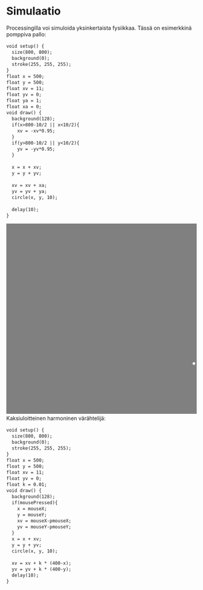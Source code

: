 # Simulaatio

Processingilla voi simuloida yksinkertaista fysiikkaa. Tässä on esimerkkinä pomppiva pallo:
```processing
void setup() {
  size(800, 800);
  background(0);
  stroke(255, 255, 255);  
}
float x = 500;
float y = 500;
float xv = 11;
float yv = 0;
float ya = 1;
float xa = 0;
void draw() {
  background(128);
  if(x>800-10/2 || x<10/2){
    xv = -xv*0.95;
  }
  if(y>800-10/2 || y<10/2){
    yv = -yv*0.95;
  }
  
  x = x + xv;
  y = y + yv;
  
  xv = xv + xa;
  yv = yv + ya;
  circle(x, y, 10);

  delay(10);
}
```
![pallo](images/pallo.png)
Kaksiuloitteinen harmoninen värähtelijä:
```processing
void setup() {
  size(800, 800);
  background(0);
  stroke(255, 255, 255);  
}
float x = 500;
float y = 500;
float xv = 11;
float yv = 0;
float k = 0.01;
void draw() {
  background(128);
  if(mousePressed){
    x = mouseX;
    y = mouseY;
    xv = mouseX-pmouseX;
    yv = mouseY-pmouseY;
  }
  x = x + xv;
  y = y + yv;
  circle(x, y, 10);
  
  xv = xv + k * (400-x);
  yv = yv + k * (400-y);
  delay(10);
}
```
